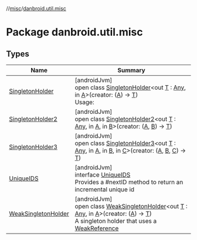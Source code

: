 //[misc](../../index.md)/[danbroid.util.misc](index.md)

# Package danbroid.util.misc

## Types

| Name | Summary |
|---|---|
| [SingletonHolder](-singleton-holder/index.md) | [androidJvm]<br>open class [SingletonHolder](-singleton-holder/index.md)&lt;out [T](-singleton-holder/index.md) : [Any](https://kotlinlang.org/api/latest/jvm/stdlib/kotlin/-any/index.html), in [A](-singleton-holder/index.md)&gt;(creator: ([A](-singleton-holder/index.md)) -&gt; [T](-singleton-holder/index.md))<br>Usage: |
| [SingletonHolder2](-singleton-holder2/index.md) | [androidJvm]<br>open class [SingletonHolder2](-singleton-holder2/index.md)&lt;out [T](-singleton-holder2/index.md) : [Any](https://kotlinlang.org/api/latest/jvm/stdlib/kotlin/-any/index.html), in [A](-singleton-holder2/index.md), in [B](-singleton-holder2/index.md)&gt;(creator: ([A](-singleton-holder2/index.md), [B](-singleton-holder2/index.md)) -&gt; [T](-singleton-holder2/index.md)) |
| [SingletonHolder3](-singleton-holder3/index.md) | [androidJvm]<br>open class [SingletonHolder3](-singleton-holder3/index.md)&lt;out [T](-singleton-holder3/index.md) : [Any](https://kotlinlang.org/api/latest/jvm/stdlib/kotlin/-any/index.html), in [A](-singleton-holder3/index.md), in [B](-singleton-holder3/index.md), in [C](-singleton-holder3/index.md)&gt;(creator: ([A](-singleton-holder3/index.md), [B](-singleton-holder3/index.md), [C](-singleton-holder3/index.md)) -&gt; [T](-singleton-holder3/index.md)) |
| [UniqueIDS](-unique-i-d-s/index.md) | [androidJvm]<br>interface [UniqueIDS](-unique-i-d-s/index.md)<br>Provides a #nextID method to return an incremental unique id |
| [WeakSingletonHolder](-weak-singleton-holder/index.md) | [androidJvm]<br>open class [WeakSingletonHolder](-weak-singleton-holder/index.md)&lt;out [T](-weak-singleton-holder/index.md) : [Any](https://kotlinlang.org/api/latest/jvm/stdlib/kotlin/-any/index.html), in [A](-weak-singleton-holder/index.md)&gt;(creator: ([A](-weak-singleton-holder/index.md)) -&gt; [T](-weak-singleton-holder/index.md))<br>A singleton holder that uses a [WeakReference](https://developer.android.com/reference/kotlin/java/lang/ref/WeakReference.html) |
